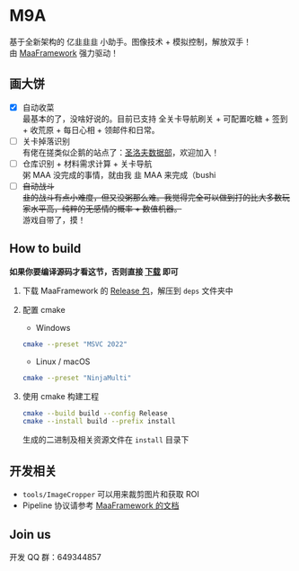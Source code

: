 # M9A

基于全新架构的 亿韭韭韭 小助手。图像技术 + 模拟控制，解放双手！  
由 [MaaFramework](https://github.com/MaaAssistantArknights/MaaFramework) 强力驱动！

## 画大饼

- [x] 自动收菜  
  最基本的了，没啥好说的。目前已支持 全关卡导航刷关 + 可配置吃糖 + 签到 + 收荒原 + 每日心相 + 领邮件和日常。
- [ ] 关卡掉落识别  
  有佬在搓类似企鹅的站点了：[圣洛夫数据部](https://github.com/St-Pavlov-Data-Department)，欢迎加入！
- [ ] 仓库识别 + 材料需求计算 + 关卡导航  
  粥 MAA 没完成的事情，就由我 韭 MAA 来完成（bushi
- [ ] ~~自动战斗~~  
  ~~韭的战斗有点小难度，但又没粥那么难。我觉得完全可以做到打的比大多数玩家水平高，纯粹的无感情的概率 + 数值机器。~~  
  游戏自带了，摸！

## How to build

**如果你要编译源码才看这节，否则直接 [下载](https://github.com/MaaAssistantArknights/M9A/releases) 即可**

1. 下载 MaaFramework 的 [Release 包](https://github.com/MaaAssistantArknights/MaaFramework/releases)，解压到 `deps` 文件夹中
2. 配置 cmake

    - Windows  

    ```bash
    cmake --preset "MSVC 2022"
    ```

    - Linux / macOS

    ```bash
    cmake --preset "NinjaMulti"
    ```

3. 使用 cmake 构建工程  

    ```bash
    cmake --build build --config Release
    cmake --install build --prefix install
    ```

    生成的二进制及相关资源文件在 `install` 目录下

## 开发相关

- `tools/ImageCropper` 可以用来裁剪图片和获取 ROI
- Pipeline 协议请参考 [MaaFramework 的文档](https://github.com/MaaAssistantArknights/MaaFramework/blob/main/docs/zh_cn/3.1-%E4%BB%BB%E5%8A%A1%E6%B5%81%E6%B0%B4%E7%BA%BF%E5%8D%8F%E8%AE%AE.md)

## Join us

开发 QQ 群：649344857

